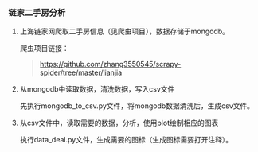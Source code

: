 ### 链家二手房分析

1. 上海链家网爬取二手房信息（见爬虫项目），数据存储于mongodb。
    
    爬虫项目链接：
    > https://github.com/zhang3550545/scrapy-spider/tree/master/lianjia

2. 从mongodb中读取数据，清洗数据，写入csv文件

    先执行mongodb_to_csv.py文件，将mongodb数据清洗后，生成csv文件。
    
3. 从csv文件中，读取需要的数据，分析，使用plot绘制相应的图表

    执行data_deal.py文件，生成需要的图标（生成图标需要打开注释）。